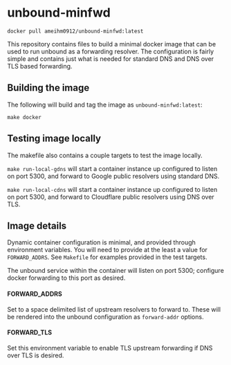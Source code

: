 # unbound-minfwd

`docker pull ameihm0912/unbound-minfwd:latest`

This repository contains files to build a minimal docker image that can be used to run
unbound as a forwarding resolver. The configuration is fairly simple and contains just what
is needed for standard DNS and DNS over TLS based forwarding.

## Building the image

The following will build and tag the image as `unbound-minfwd:latest`:

```
make docker
```

## Testing image locally

The makefile also contains a couple targets to test the image locally.

`make run-local-gdns` will start a container instance up configured to listen on
port 5300, and forward to Google public resolvers using standard DNS.

`make run-local-cdns` will start a container instance up configured to listen on
port 5300, and forward to Cloudflare public resolvers using DNS over TLS.

## Image details

Dynamic container configuration is minimal, and provided through environment variables. You
will need to provide at the least a value for `FORWARD_ADDRS`. See `Makefile` for examples
provided in the test targets.

The unbound service within the container will listen on port 5300; configure docker forwarding
to this port as desired.

#### FORWARD_ADDRS

Set to a space delimited list of upstream resolvers to forward to. These will be rendered
into the unbound configuration as `forward-addr` options.

#### FORWARD_TLS

Set this environment variable to enable TLS upstream forwarding if DNS over TLS is desired.
